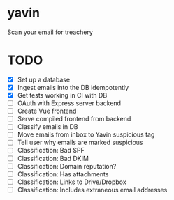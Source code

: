 # yavin

Scan your email for treachery

# TODO

- [x] Set up a database
- [x] Ingest emails into the DB idempotently
- [x] Get tests working in CI with DB
- [ ] OAuth with Express server backend
- [ ] Create Vue frontend
- [ ] Serve compiled frontend from backend
- [ ] Classify emails in DB
- [ ] Move emails from inbox to Yavin suspicious tag
- [ ] Tell user why emails are marked suspicious
- [ ] Classification: Bad SPF
- [ ] Classification: Bad DKIM
- [ ] Classification: Domain reputation?
- [ ] Classification: Has attachments
- [ ] Classification: Links to Drive/Dropbox
- [ ] Classification: Includes extraneous email addresses
